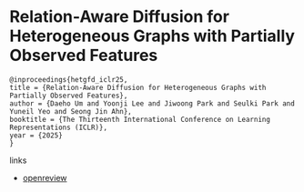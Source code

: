 # Relation-Aware Diffusion for Heterogeneous Graphs with Partially Observed Features

```
@inproceedings{hetgfd_iclr25,
title = {Relation-Aware Diffusion for Heterogeneous Graphs with Partially Observed Features},
author = {Daeho Um and Yoonji Lee and Jiwoong Park and Seulki Park and Yuneil Yeo and Seong Jin Ahn},
booktitle = {The Thirteenth International Conference on Learning Representations (ICLR)},
year = {2025}
}
```

links
- [openreview](https://openreview.net/forum?id=TPYwwqF0bv)
